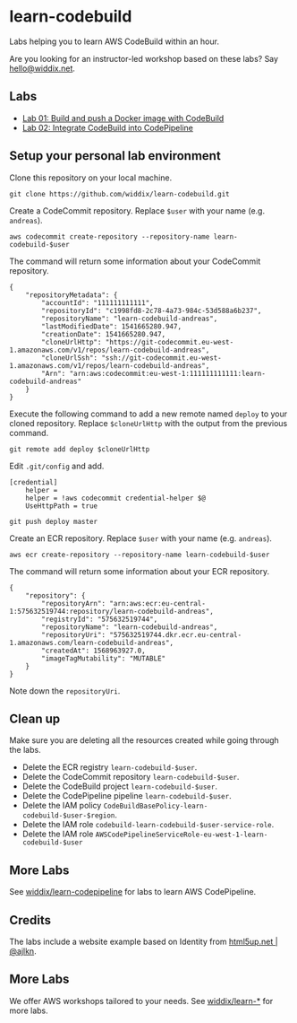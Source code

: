 # learn-codebuild

Labs helping you to learn AWS CodeBuild within an hour.

Are you looking for an instructor-led workshop based on these labs? Say [hello@widdix.net](mailto:hello@widdix.net).

## Labs

* [Lab 01: Build and push a Docker image with CodeBuild](lab01-codebuild-ecr/)
* [Lab 02: Integrate CodeBuild into CodePipeline](lab02-codebuild-codepipeline/)

## Setup your personal lab environment

Clone this repository on your local machine.

```
git clone https://github.com/widdix/learn-codebuild.git
```

Create a CodeCommit repository. Replace `$user` with your name (e.g. `andreas`).

```
aws codecommit create-repository --repository-name learn-codebuild-$user
```

The command will return some information about your CodeCommit repository.

```
{
    "repositoryMetadata": {
        "accountId": "111111111111",
        "repositoryId": "c1998fd8-2c78-4a73-984c-53d588a6b237",
        "repositoryName": "learn-codebuild-andreas",
        "lastModifiedDate": 1541665280.947,
        "creationDate": 1541665280.947,
        "cloneUrlHttp": "https://git-codecommit.eu-west-1.amazonaws.com/v1/repos/learn-codebuild-andreas",
        "cloneUrlSsh": "ssh://git-codecommit.eu-west-1.amazonaws.com/v1/repos/learn-codebuild-andreas",
        "Arn": "arn:aws:codecommit:eu-west-1:111111111111:learn-codebuild-andreas"
    }
}
```

Execute the following command to add a new remote named `deploy` to your cloned repository. Replace `$cloneUrlHttp` with the output from the previous command.

```
git remote add deploy $cloneUrlHttp
```

Edit `.git/config` and add.

```
[credential]
    helper =
    helper = !aws codecommit credential-helper $@
    UseHttpPath = true
```

```
git push deploy master
```

Create an ECR repository. Replace `$user` with your name (e.g. `andreas`).

```
aws ecr create-repository --repository-name learn-codebuild-$user
```

The command will return some information about your ECR repository.

```
{
    "repository": {
        "repositoryArn": "arn:aws:ecr:eu-central-1:575632519744:repository/learn-codebuild-andreas",
        "registryId": "575632519744",
        "repositoryName": "learn-codebuild-andreas",
        "repositoryUri": "575632519744.dkr.ecr.eu-central-1.amazonaws.com/learn-codebuild-andreas",
        "createdAt": 1568963927.0,
        "imageTagMutability": "MUTABLE"
    }
}
```

Note down the `repositoryUri`.

## Clean up

Make sure you are deleting all the resources created while going through the labs.

* Delete the ECR registry `learn-codebuild-$user`.
* Delete the CodeCommit repository `learn-codebuild-$user`.
* Delete the CodeBuild project `learn-codebuild-$user`.
* Delete the CodePipeline pipeline `learn-codebuild-$user`.
* Delete the IAM policy `CodeBuildBasePolicy-learn-codebuild-$user-$region`.
* Delete the IAM role `codebuild-learn-codebuild-$user-service-role`.
* Delete the IAM role `AWSCodePipelineServiceRole-eu-west-1-learn-codebuild-$user`

## More Labs

See [widdix/learn-codepipeline](https://github.com/widdix/learn-codepipeline) for labs to learn AWS CodePipeline.

## Credits

The labs include a website example based on Identity from [html5up.net | @ajlkn](https://html5up.net).


## More Labs

We offer AWS workshops tailored to your needs. See [widdix/learn-*](https://github.com/widdix?q=learn-) for more labs.
